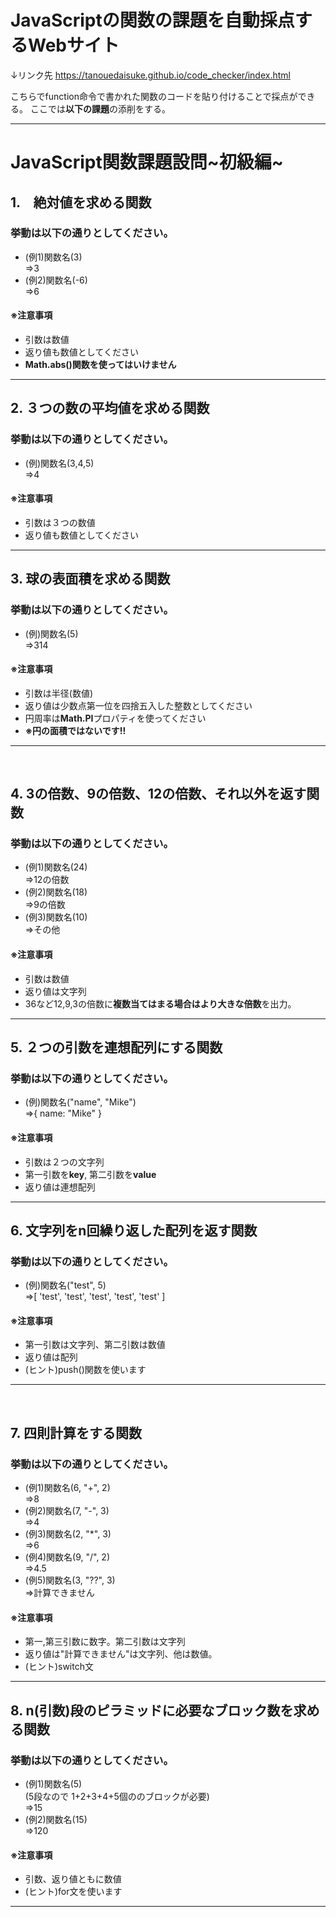 # JavaScriptの関数の課題を自動採点するWebサイト
↓リンク先
https://tanouedaisuke.github.io/code_checker/index.html

こちらでfunction命令で書かれた関数のコードを貼り付けることで採点ができる。
ここでは**以下の課題**の添削をする。

<hr>

# JavaScript関数課題設問~初級編~

## 1.　**絶対値を求める関数**
### 挙動は以下の通りとしてください。
- (例1)関数名(3)<br>
=>3
- (例2)関数名(-6)<br>
=>6
#### ※注意事項
- 引数は数値
- 返り値も数値としてください
- **Math.abs()関数を使ってはいけません**
<hr>

## 2. **３つの数の平均値を求める関数**
### 挙動は以下の通りとしてください。
- (例)関数名(3,4,5)<br>
=>4
#### ※注意事項
- 引数は３つの数値
- 返り値も数値としてください
<hr>

## 3. **球の表面積を求める関数**
### 挙動は以下の通りとしてください。
- (例)関数名(5)<br>
=>314
#### ※注意事項
- 引数は半径(数値)
- 返り値は少数点第一位を四捨五入した整数としてください
- 円周率は**Math.PI**プロパティを使ってください
- **※円の面積ではないです!!**
<hr>

<div style="page-break-before:always"></div>
<br>

## 4. **3の倍数、9の倍数、12の倍数、それ以外を返す関数**
### 挙動は以下の通りとしてください。
- (例1)関数名(24)<br>
=>12の倍数
- (例2)関数名(18)<br>
=>9の倍数
- (例3)関数名(10)<br>
=>その他
#### ※注意事項
- 引数は数値
- 返り値は文字列
- 36など12,9,3の倍数に**複数当てはまる場合はより大きな倍数**を出力。
<hr>

## 5. **２つの引数を連想配列にする関数**
### 挙動は以下の通りとしてください。
- (例)関数名("name", "Mike")<br>
=>{ name: "Mike" }
#### ※注意事項
- 引数は２つの文字列
- 第一引数を**key**, 第二引数を**value**
- 返り値は連想配列
<hr>

## 6. **文字列をn回繰り返した配列を返す関数**
### 挙動は以下の通りとしてください。
- (例)関数名("test", 5)<br>
=>[ 'test', 'test', 'test', 'test', 'test' ]
#### ※注意事項
- 第一引数は文字列、第二引数は数値
- 返り値は配列
- (ヒント)push()関数を使います
<hr>
<div style="page-break-before:always"></div>
<br>


## 7. **四則計算をする関数**
### 挙動は以下の通りとしてください。
- (例1)関数名(6, "+", 2)<br>
=>8
- (例2)関数名(7, "-", 3)<br>
=>4
- (例3)関数名(2, "*", 3)<br>
=>6
- (例4)関数名(9, "/", 2)<br>
=>4.5
- (例5)関数名(3, "??", 3)<br>
=>計算できません
#### ※注意事項
- 第一,第三引数に数字。第二引数は文字列
- 返り値は"計算できません"は文字列、他は数値。
- (ヒント)switch文
<hr>


## 8. **n(引数)段のピラミッドに必要なブロック数を求める関数**
### 挙動は以下の通りとしてください。
- (例1)関数名(5)<br>
(5段なので 1+2+3+4+5個ののブロックが必要)<br>
=>15
- (例2)関数名(15)<br>
=>120
#### ※注意事項
- 引数、返り値ともに数値
- (ヒント)for文を使います
<hr>


